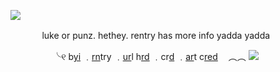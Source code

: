 [![](https://cdn.discordapp.com/attachments/1058786455838793832/1058799572710850640/IMG_5784.gif)](https://twitter.com/PeecoA/status/1594378756680216578/photo/1)

ㅤ ㅤ ㅤ luke or punz. hethey. rentry has more info yadda yadda

ㅤ ㅤ ㅤ ㅤ ╰୧ b[yi](http://txti.es/chehkov) ﹒[rn](https://rentry.co/punz)try ﹒[ur](https://rentry.co/cigbreak)l h[rd](https://rentry.co/cigbreak) ﹒cr[d](https://punz.ju.mp/) ﹒[ar](https://twitter.com/PeecoA/status/1594378756680216578/photo/1)t c[red](https://twitter.com/PeecoA/status/1594378756680216578/photo/1)ㅤ ︵︵ ![](https://cdn.discordapp.com/emojis/1030390961240551424.gif?size=44&quality=lossless)
